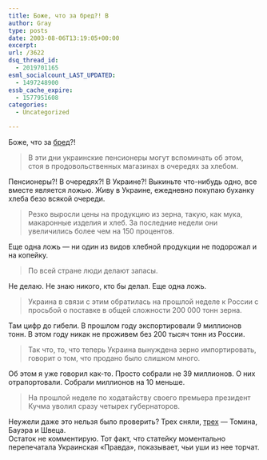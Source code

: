 ```yaml
---
title: Боже, что за бред?! В
author: Gray
type: posts
date: 2003-08-06T13:19:05+00:00
excerpt:
url: /3622
dsq_thread_id:
  - 2019701165
esml_socialcount_LAST_UPDATED:
  - 1497248900
essb_cache_expire:
  - 1577951608
categories:
  - Uncategorized

---
```








Боже, что за <a href="http://www.inosmi.ru/stories/01/06/22/3006/189491.html" target="_blank">бред</a>?!

> В эти дни украинские пенсионеры могут вспоминать об этом, стоя в продовольственных магазинах в очередях за хлебом. 

Пенсионеры?! В очередях?! В Украине?! Выкиньте что-нибудь одно, все вместе является ложью. Живу в Украине, ежедневно покупаю буханку хлеба безо всякой очереди.

> Резко выросли цены на продукцию из зерна, такую, как мука, макаронные изделия и хлеб. За последние недели они увеличились более чем на 150 процентов.

Еще одна ложь &#8212; ни один из видов хлебной продукции не подорожал и на копейку.

> По всей стране люди делают запасы.

Не делаю. Не знаю никого, кто бы делал. Еще одна ложь.

> Украина в связи с этим обратилась на прошлой неделе к России с просьбой о поставке в общей сложности 200 000 тонн зерна. 

Там цифр до гибели. В прошлом году экспортировали 9 миллионов тонн. В этом году никак не проживем без 200 тысяч тонн из России.

> Так что, то, что теперь Украина вынуждена зерно импортировать, говорит о том, что продано было слишком много.

Об этом я уже говорил как-то. Просто собрали не 39 миллионов. О них отрапортовали. Собрали миллионов на 10 меньше.

> На прошлой неделе по ходатайству своего премьера президент Кучма уволил сразу четырех губернаторов. 

Неужели даже это нельзя было проверить? Трех сняли, <a href="http://www.obozrevatel.com.ua/?r=subject&#038;t=142&#038;id=91401&#038;p=1" target="_blank">трех</a> &#8212; Томина, Бауэра и Швеца.  
Остаток не комментирую. Тот факт, что статейку моментально перепечатала Украинская &#171;Правда&#187;, показывает, чьи уши из нее торчат.